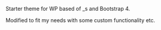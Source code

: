 Starter theme for WP based of _s and Bootstrap 4.

Modified to fit my needs with some custom functionality etc.
